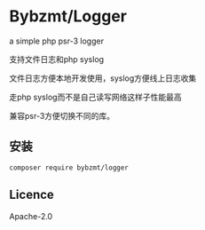 Bybzmt/Logger
==============
a simple php psr-3 logger


支持文件日志和php syslog

文件日志方便本地开发使用，syslog方便线上日志收集

走php syslog而不是自己读写网络这样子性能最高

兼容psr-3方便切换不同的库。

安装
-----------
`composer require bybzmt/logger`


Licence
-------------------
Apache-2.0


